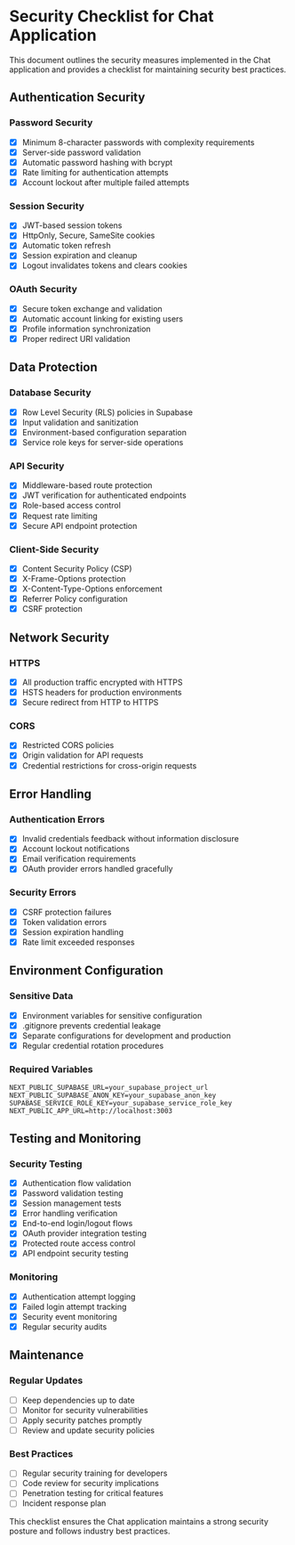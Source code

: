 # Security Checklist for Chat Application

This document outlines the security measures implemented in the Chat application and provides a checklist for maintaining security best practices.

## Authentication Security

### Password Security
- [x] Minimum 8-character passwords with complexity requirements
- [x] Server-side password validation
- [x] Automatic password hashing with bcrypt
- [x] Rate limiting for authentication attempts
- [x] Account lockout after multiple failed attempts

### Session Security
- [x] JWT-based session tokens
- [x] HttpOnly, Secure, SameSite cookies
- [x] Automatic token refresh
- [x] Session expiration and cleanup
- [x] Logout invalidates tokens and clears cookies

### OAuth Security
- [x] Secure token exchange and validation
- [x] Automatic account linking for existing users
- [x] Profile information synchronization
- [x] Proper redirect URI validation

## Data Protection

### Database Security
- [x] Row Level Security (RLS) policies in Supabase
- [x] Input validation and sanitization
- [x] Environment-based configuration separation
- [x] Service role keys for server-side operations

### API Security
- [x] Middleware-based route protection
- [x] JWT verification for authenticated endpoints
- [x] Role-based access control
- [x] Request rate limiting
- [x] Secure API endpoint protection

### Client-Side Security
- [x] Content Security Policy (CSP)
- [x] X-Frame-Options protection
- [x] X-Content-Type-Options enforcement
- [x] Referrer Policy configuration
- [x] CSRF protection

## Network Security

### HTTPS
- [x] All production traffic encrypted with HTTPS
- [x] HSTS headers for production environments
- [x] Secure redirect from HTTP to HTTPS

### CORS
- [x] Restricted CORS policies
- [x] Origin validation for API requests
- [x] Credential restrictions for cross-origin requests

## Error Handling

### Authentication Errors
- [x] Invalid credentials feedback without information disclosure
- [x] Account lockout notifications
- [x] Email verification requirements
- [x] OAuth provider errors handled gracefully

### Security Errors
- [x] CSRF protection failures
- [x] Token validation errors
- [x] Session expiration handling
- [x] Rate limit exceeded responses

## Environment Configuration

### Sensitive Data
- [x] Environment variables for sensitive configuration
- [x] .gitignore prevents credential leakage
- [x] Separate configurations for development and production
- [x] Regular credential rotation procedures

### Required Variables
```env
NEXT_PUBLIC_SUPABASE_URL=your_supabase_project_url
NEXT_PUBLIC_SUPABASE_ANON_KEY=your_supabase_anon_key
SUPABASE_SERVICE_ROLE_KEY=your_supabase_service_role_key
NEXT_PUBLIC_APP_URL=http://localhost:3003
```

## Testing and Monitoring

### Security Testing
- [x] Authentication flow validation
- [x] Password validation testing
- [x] Session management tests
- [x] Error handling verification
- [x] End-to-end login/logout flows
- [x] OAuth provider integration testing
- [x] Protected route access control
- [x] API endpoint security testing

### Monitoring
- [x] Authentication attempt logging
- [x] Failed login attempt tracking
- [x] Security event monitoring
- [x] Regular security audits

## Maintenance

### Regular Updates
- [ ] Keep dependencies up to date
- [ ] Monitor for security vulnerabilities
- [ ] Apply security patches promptly
- [ ] Review and update security policies

### Best Practices
- [ ] Regular security training for developers
- [ ] Code review for security implications
- [ ] Penetration testing for critical features
- [ ] Incident response plan

This checklist ensures the Chat application maintains a strong security posture and follows industry best practices.